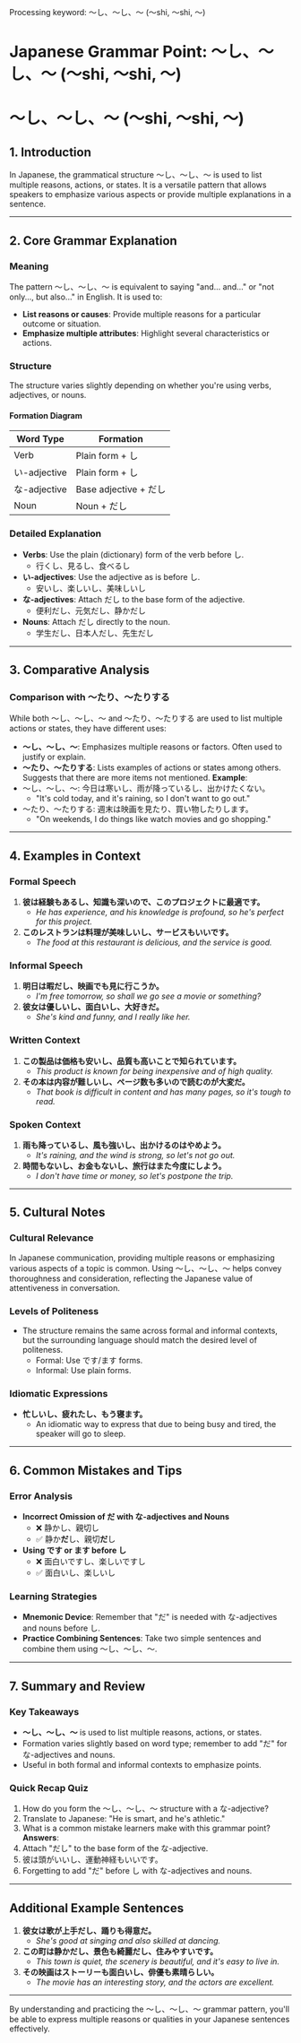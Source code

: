 Processing keyword: ～し、～し、～ (〜shi, 〜shi, 〜)
# Japanese Grammar Point: ～し、～し、～ (〜shi, 〜shi, 〜)
# ～し、～し、～ (〜shi, 〜shi, 〜)
## 1. Introduction
In Japanese, the grammatical structure ～し、～し、～ is used to list multiple reasons, actions, or states. It is a versatile pattern that allows speakers to emphasize various aspects or provide multiple explanations in a sentence.

---
## 2. Core Grammar Explanation
### Meaning
The pattern ～し、～し、～ is equivalent to saying "and... and..." or "not only..., but also..." in English. It is used to:
- **List reasons or causes**: Provide multiple reasons for a particular outcome or situation.
- **Emphasize multiple attributes**: Highlight several characteristics or actions.
### Structure
The structure varies slightly depending on whether you're using verbs, adjectives, or nouns.
#### Formation Diagram
| **Word Type**    | **Formation**              |
|------------------|----------------------------|
| Verb             | Plain form + し            |
| い-adjective     | Plain form + し            |
| な-adjective     | Base adjective + だし       |
| Noun             | Noun + だし                |
### Detailed Explanation
- **Verbs**: Use the plain (dictionary) form of the verb before し.
  - 行くし、見るし、食べるし
- **い-adjectives**: Use the adjective as is before し.
  - 安いし、楽しいし、美味しいし
- **な-adjectives**: Attach だし to the base form of the adjective.
  - 便利だし、元気だし、静かだし
- **Nouns**: Attach だし directly to the noun.
  - 学生だし、日本人だし、先生だし
---
## 3. Comparative Analysis
### Comparison with ～たり、～たりする
While both ～し、～し、～ and ～たり、～たりする are used to list multiple actions or states, they have different uses:
- **～し、～し、～**: Emphasizes multiple reasons or factors. Often used to justify or explain.
- **～たり、～たりする**: Lists examples of actions or states among others. Suggests that there are more items not mentioned.
**Example**:
- ～し、～し、～: 今日は寒いし、雨が降っているし、出かけたくない。
  - "It's cold today, and it's raining, so I don't want to go out."
- ～たり、～たりする: 週末は映画を見たり、買い物したりします。
  - "On weekends, I do things like watch movies and go shopping."
---
## 4. Examples in Context
### Formal Speech
1. **彼は経験もあるし、知識も深いので、このプロジェクトに最適です。**
   - *He has experience, and his knowledge is profound, so he's perfect for this project.*
2. **このレストランは料理が美味しいし、サービスもいいです。**
   - *The food at this restaurant is delicious, and the service is good.*
### Informal Speech
1. **明日は暇だし、映画でも見に行こうか。**
   - *I'm free tomorrow, so shall we go see a movie or something?*
2. **彼女は優しいし、面白いし、大好きだ。**
   - *She's kind and funny, and I really like her.*
### Written Context
1. **この製品は価格も安いし、品質も高いことで知られています。**
   - *This product is known for being inexpensive and of high quality.*
2. **その本は内容が難しいし、ページ数も多いので読むのが大変だ。**
   - *That book is difficult in content and has many pages, so it's tough to read.*
### Spoken Context
1. **雨も降っているし、風も強いし、出かけるのはやめよう。**
   - *It's raining, and the wind is strong, so let's not go out.*
2. **時間もないし、お金もないし、旅行はまた今度にしよう。**
   - *I don't have time or money, so let's postpone the trip.*
---
## 5. Cultural Notes
### Cultural Relevance
In Japanese communication, providing multiple reasons or emphasizing various aspects of a topic is common. Using ～し、～し、～ helps convey thoroughness and consideration, reflecting the Japanese value of attentiveness in conversation.
### Levels of Politeness
- The structure remains the same across formal and informal contexts, but the surrounding language should match the desired level of politeness.
  - Formal: Use です/ます forms.
  - Informal: Use plain forms.
### Idiomatic Expressions
- **忙しいし、疲れたし、もう寝ます。**
  - An idiomatic way to express that due to being busy and tired, the speaker will go to sleep.
---
## 6. Common Mistakes and Tips
### Error Analysis
- **Incorrect Omission of だ with な-adjectives and Nouns**
  - ❌ 静かし、親切し
  - ✅ 静か**だ**し、親切**だ**し
- **Using です or ます before し**
  - ❌ 面白いですし、楽しいですし
  - ✅ 面白いし、楽しいし
### Learning Strategies
- **Mnemonic Device**: Remember that "だ" is needed with な-adjectives and nouns before し.
- **Practice Combining Sentences**: Take two simple sentences and combine them using ～し、～し、～.
---
## 7. Summary and Review
### Key Takeaways
- **～し、～し、～** is used to list multiple reasons, actions, or states.
- Formation varies slightly based on word type; remember to add "だ" for な-adjectives and nouns.
- Useful in both formal and informal contexts to emphasize points.
### Quick Recap Quiz
1. How do you form the ～し、～し、～ structure with a な-adjective?
2. Translate to Japanese: "He is smart, and he's athletic."
3. What is a common mistake learners make with this grammar point?
**Answers**:
1. Attach "だし" to the base form of the な-adjective.
2. 彼は頭がいいし、運動神経もいいです。
3. Forgetting to add "だ" before し with な-adjectives and nouns.
---
## Additional Example Sentences
1. **彼女は歌が上手だし、踊りも得意だ。**
   - *She's good at singing and also skilled at dancing.*
2. **この町は静かだし、景色も綺麗だし、住みやすいです。**
   - *This town is quiet, the scenery is beautiful, and it's easy to live in.*
3. **その映画はストーリーも面白いし、俳優も素晴らしい。**
   - *The movie has an interesting story, and the actors are excellent.*
---
By understanding and practicing the ～し、～し、～ grammar pattern, you'll be able to express multiple reasons or qualities in your Japanese sentences effectively.
